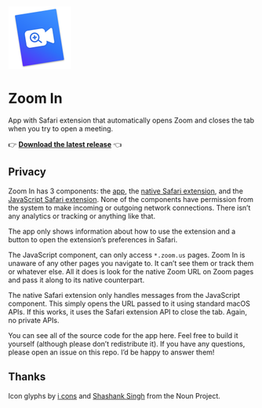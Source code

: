 <img src="Modules/ZoomIn/Resources/Assets.xcassets/AppIcon.appiconset/Mac-256.png" width="128">

# Zoom In

App with Safari extension that automatically opens Zoom and closes the tab when you try to open a meeting.

👉 **[Download the latest release](https://github.com/nothingmagical/ZoomIn/releases/download/v1.0.1/ZoomIn-1.0.1.zip)** 👈

## Privacy

Zoom In has 3 components: the [app](Modules/ZoomIn), the [native Safari extension](Modules/ZoomInExtension), and the [JavaScript Safari extension](Modules/ZoomInExtension/Resources/script.js). None of the components have permission from the system to make incoming or outgoing network connections. There isn’t any analytics or tracking or anything like that.

The app only shows information about how to use the extension and a button to open the extension’s preferences in Safari.

The JavaScript component, can only access `*.zoom.us` pages. Zoom In is unaware of any other pages you navigate to. It can’t see them or track them or whatever else. All it does is look for the native Zoom URL on Zoom pages  and pass it along to its native counterpart.

The native Safari extension only handles messages from the JavaScript component. This simply opens the URL passed to it using standard macOS APIs. If this works, it uses the Safari extension API to close the tab. Again, no private APIs.

You can see all of the source code for the app here. Feel free to build it yourself (although please don’t redistribute it). If you have any questions, please open an issue on this repo. I’d be happy to answer them!

## Thanks

Icon glyphs by [i cons](https://thenounproject.com/term/video/3136011) and [Shashank Singh](https://thenounproject.com/term/zoom-in/2395378) from the Noun Project.

